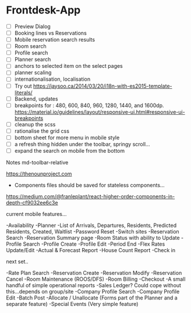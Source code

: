 # Frontdesk-App

- [ ] Preview Dialog
- [ ] Booking lines vs Reservations
- [ ] Mobile reservation search results
- [ ] Room search
- [ ] Profile search 
- [ ] Planner search
- [ ] anchors to selected item on the select pages
- [ ] planner scaling
- [ ] internationalisation, localisation
- [ ] Try out https://jaysoo.ca/2014/03/20/i18n-with-es2015-template-literals/
- [ ] Backend, updates
- [ ] breakpoints for : 480, 600, 840, 960, 1280, 1440, and 1600dp. https://material.io/guidelines/layout/responsive-ui.html#responsive-ui-breakpoints
- [ ] cleanup the scss 
- [ ] rationalise the grid css
- [ ] bottom sheet for more menu in mobile style 
- [ ] a refresh thing hidden under the toolbar, springy scroll...
- [ ] expand the search on mobile from the bottom

Notes
md-toolbar-relative 

https://thenounproject.com
- Components files should be saved for stateless components...

https://medium.com/@franleplant/react-higher-order-components-in-depth-cf9032ee6c3e

current mobile features...

-Availability 
-Planner
-List of Arrivals, Departures, Residents, Predicted Residents, Created, Waitlist
-Password Reset
-Switch sites
-Reservation Search
-Reservation Summary page
-Room Status with ability to Update
-Profile Search
-Profile Create
-Profile Edit
-Period End
-Flex Rates Update/Edit
-Actual & Forecast Report
-House Count Report
-Check in

next set..

-Rate Plan Search
-Reservation Create
-Reservation Modify
-Reservation Cancel
-Room Maintenance (ROOS/DFS)
-Room Billing
-Checkout
-A small handful of simple operational reports
-Sales Ledger? Could cope without this...depends on group/site
-Company Profile Search
-Company Profile Edit
-Batch Post
-Allocate / Unallocate (Forms part of the Planner and a separate feature)
-Special Events (Very simple feature)
